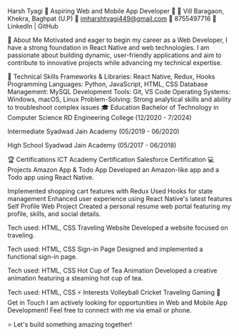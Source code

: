 Harsh Tyagi
🌟 Aspiring Web and Mobile App Developer 🌟
📍 Vill Baragaon, Khekra, Baghpat (U.P)
📧 imharshtyagi449@gmail.com
📱 8755497716
🔗 LinkedIn | GitHub

👋 About Me
Motivated and eager to begin my career as a Web Developer, I have a strong foundation in React Native and web technologies. I am passionate about building dynamic, user-friendly applications and aim to contribute to innovative projects while advancing my technical expertise.

🚀 Technical Skills
Frameworks & Libraries: React Native, Redux, Hooks
Programming Languages: Python, JavaScript, HTML, CSS
Database Management: MySQL
Development Tools: Git, VS Code
Operating Systems: Windows, macOS, Linux
Problem-Solving: Strong analytical skills and ability to troubleshoot complex issues
🎓 Education
Bachelor of Technology in Computer Science
RD Engineering College (12/2020 - 7/2024)

Intermediate
Syadwad Jain Academy (05/2019 - 06/2020)

High School
Syadwad Jain Academy (05/2017 - 06/2018)

🏆 Certifications
ICT Academy Certification
Salesforce Certification
💻 Projects
Amazon App & Todo App
Developed an Amazon-like app and a Todo app using React Native.

Implemented shopping cart features with Redux
Used Hooks for state management
Enhanced user experience using React Native's latest features
Self Profile Web Project
Created a personal resume web portal featuring my profile, skills, and social details.

Tech used: HTML, CSS
Traveling Website
Developed a website focused on traveling.

Tech used: HTML, CSS
Sign-in Page
Designed and implemented a functional sign-in page.

Tech used: HTML, CSS
Hot Cup of Tea Animation
Developed a creative animation featuring a steaming hot cup of tea.

Tech used: HTML, CSS
⚡ Interests
Volleyball
Cricket
Traveling
Gaming
📌 Get in Touch
I am actively looking for opportunities in Web and Mobile App Development!
Feel free to connect with me via email or phone.

⭐ Let's build something amazing together!
